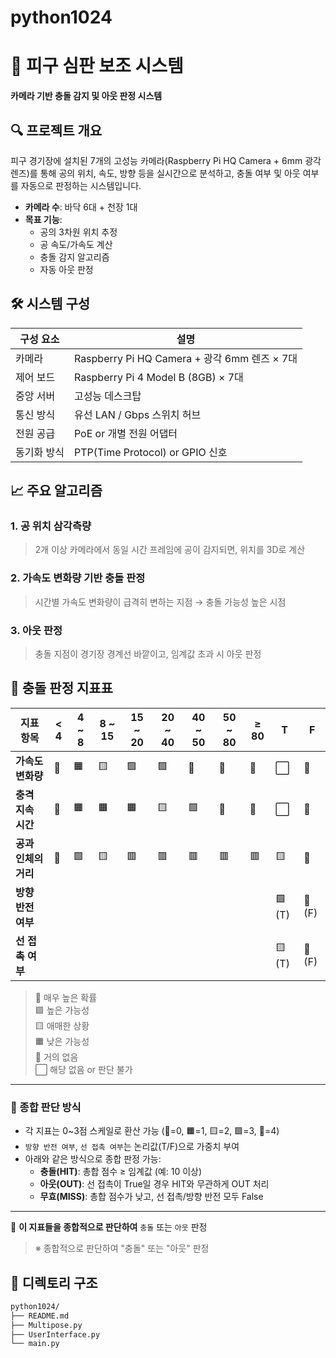 # python1024

# 🏐 피구 심판 보조 시스템

**카메라 기반 충돌 감지 및 아웃 판정 시스템**

## 🔍 프로젝트 개요
피구 경기장에 설치된 7개의 고성능 카메라(Raspberry Pi HQ Camera + 6mm 광각 렌즈)를 통해 
공의 위치, 속도, 방향 등을 실시간으로 분석하고, 충돌 여부 및 아웃 여부를 자동으로 판정하는 시스템입니다.

- **카메라 수**: 바닥 6대 + 천장 1대
- **목표 기능**:
  - 공의 3차원 위치 추정
  - 공 속도/가속도 계산
  - 충돌 감지 알고리즘
  - 자동 아웃 판정

## 🛠 시스템 구성

| 구성 요소       | 설명 |
|----------------|------|
| 카메라        | Raspberry Pi HQ Camera + 광각 6mm 렌즈 × 7대 |
| 제어 보드     | Raspberry Pi 4 Model B (8GB) × 7대 |
| 중앙 서버     | 고성능 데스크탑 |
| 통신 방식     | 유선 LAN / Gbps 스위치 허브 |
| 전원 공급     | PoE or 개별 전원 어댑터 |
| 동기화 방식   | PTP(Time Protocol) or GPIO 신호 |

## 📈 주요 알고리즘

### 1. 공 위치 삼각측량
> 2개 이상 카메라에서 동일 시간 프레임에 공이 감지되면, 위치를 3D로 계산

### 2. 가속도 변화량 기반 충돌 판정
> 시간별 가속도 변화량이 급격히 변하는 지점 → 충돌 가능성 높은 시점

### 3. 아웃 판정
> 충돌 지점이 경기장 경계선 바깥이고, 임계값 초과 시 아웃 판정

## 🎯 충돌 판정 지표표

| 지표 항목         | < 4     | 4 ~ 8   | 8 ~ 15  | 15 ~ 20 | 20 ~ 40 | 40 ~ 50 | 50 ~ 80 | ≥ 80    | T       | F       |
|------------------|---------|---------|---------|---------|---------|---------|---------|---------|---------|---------|
| **가속도 변화량** | 🔴      | 🟧      | 🟨      | 🟩      | 🟩      | 🔵      | 🔵      | 🔵      | ⬜       | 🔴      |
| **충격 지속 시간** | 🔴      | 🟧      | 🟧      | 🟧      | 🟨      | 🟩      | 🔵      | 🔵       | ⬜       | 🔴      |
| **공과 인체의 거리** | 🔵      | 🟩      | 🟨      | 🟥      | 🟥      | 🟥      | 🟥      | 🟥      | 🟨      | 🔵      |
| **방향 반전 여부** |         |         |         |         |         |         |         |         | 🟩 (T)  | 🔴 (F)  |
| **선 접촉 여부**   |         |         |         |         |         |         |         |         | 🟨 (T)  | 🔴 (F)  |

> 🔵 매우 높은 확률  
> 🟩 높은 가능성  
> 🟨 애매한 상황  
> 🟧 낮은 가능성  
> 🔴 거의 없음  
> ⬜ 해당 없음 or 판단 불가  

---

### 🧠 종합 판단 방식

- 각 지표는 0~3점 스케일로 환산 가능 (🔴=0, 🟧=1, 🟨=2, 🟩=3, 🔵=4)
- `방향 반전 여부`, `선 접촉 여부`는 논리값(T/F)으로 가중치 부여
- 아래와 같은 방식으로 종합 판정 가능:
  - **충돌(HIT)**: 총합 점수 ≥ 임계값 (예: 10 이상)
  - **아웃(OUT)**: 선 접촉이 True일 경우 HIT와 무관하게 OUT 처리
  - **무효(MISS)**: 총합 점수가 낮고, 선 접촉/방향 반전 모두 False


---

📌 **이 지표들을 종합적으로 판단하여** `충돌` 또는 `아웃` 판정


> ※ 종합적으로 판단하여 "충돌" 또는 "아웃" 판정

## 📂 디렉토리 구조

```bash
python1024/
├── README.md
├── Multipose.py
├── UserInterface.py
└── main.py
